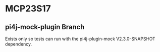 # MCP23S17
## pi4j-mock-plugin Branch
Exists only so tests can run with the pi4j-plugin-mock V2.3.0-SNAPSHOT dependency.

